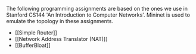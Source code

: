 The following programming assignments are based on the ones we use in Stanford CS144 'An Introduction to Computer Networks'. Mininet is used to emulate the topology in these assignments. 
* [[Simple Router]]
* [[Network Address Translator (NAT)]]
* [[BufferBloat]]